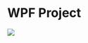 # WPF Project

<img src="https://wakatime.com/badge/user/77298fc6-b57e-486c-bec5-2ea798830ccd/project/798449fb-d89a-4292-8206-e8cc1574c45e.svg"/>
